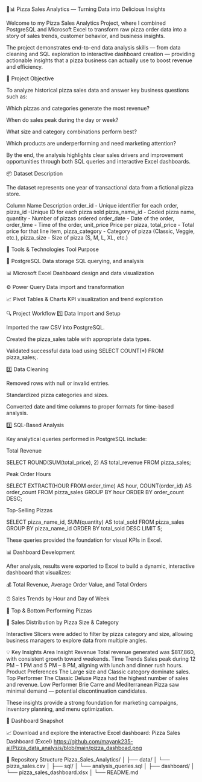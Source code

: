 🍕📊 Pizza Sales Analytics — Turning Data into Delicious Insights

Welcome to my Pizza Sales Analytics Project, where I combined PostgreSQL and Microsoft Excel to transform raw pizza order data into a story of sales trends, customer behavior, and business insights.

The project demonstrates end-to-end data analysis skills — from data cleaning and SQL exploration to interactive dashboard creation — providing actionable insights that a pizza business can actually use to boost revenue and efficiency.

🎯 Project Objective

To analyze historical pizza sales data and answer key business questions such as:

Which pizzas and categories generate the most revenue?

When do sales peak during the day or week?

What size and category combinations perform best?

Which products are underperforming and need marketing attention?

By the end, the analysis highlights clear sales drivers and improvement opportunities through both SQL queries and interactive Excel dashboards.

📦 Dataset Description

The dataset represents one year of transactional data from a fictional pizza store.

Column Name	Description
order_id -	Unique identifier for each order,
pizza_id	-Unique ID for each pizza sold
pizza_name_id -	Coded pizza name,
quantity	- Number of pizzas ordered
order_date -	Date of the order,
order_time	- Time of the order,
unit_price	Price per pizza,
total_price -	Total price for that line item,
pizza_category	- Category of pizza (Classic, Veggie, etc.),
pizza_size	- Size of pizza (S, M, L, XL, etc.)


🧰 Tools & Technologies Tool	Purpose

🐘 PostgreSQL	Data storage 
SQL querying, and analysis

📊 Microsoft Excel	Dashboard design and data visualization

⚙️ Power Query	Data import and transformation

📈 Pivot Tables & Charts	KPI visualization and trend exploration

🔍 Project Workflow
1️⃣ Data Import and Setup

Imported the raw CSV into PostgreSQL.

Created the pizza_sales table with appropriate data types.

Validated successful data load using SELECT COUNT(*) FROM pizza_sales;.

2️⃣ Data Cleaning

Removed rows with null or invalid entries.

Standardized pizza categories and sizes.

Converted date and time columns to proper formats for time-based analysis.

3️⃣ SQL-Based Analysis

Key analytical queries performed in PostgreSQL include:

Total Revenue

SELECT ROUND(SUM(total_price), 2) AS total_revenue FROM pizza_sales;


Peak Order Hours

SELECT EXTRACT(HOUR FROM order_time) AS hour, COUNT(order_id) AS order_count
FROM pizza_sales
GROUP BY hour
ORDER BY order_count DESC;


Top-Selling Pizzas

SELECT pizza_name_id, SUM(quantity) AS total_sold
FROM pizza_sales
GROUP BY pizza_name_id
ORDER BY total_sold DESC
LIMIT 5;


These queries provided the foundation for visual KPIs in Excel.

📊 Dashboard Development

After analysis, results were exported to Excel to build a dynamic, interactive dashboard that visualizes:

💰 Total Revenue, Average Order Value, and Total Orders

⏰ Sales Trends by Hour and Day of Week

🍕 Top & Bottom Performing Pizzas

📏 Sales Distribution by Pizza Size & Category

Interactive Slicers were added to filter by pizza category and size, allowing business managers to explore data from multiple angles.

💡 Key Insights
Area	Insight
Revenue	Total revenue generated was $817,860, with consistent growth toward weekends.
Time Trends	Sales peak during 12 PM – 1 PM and 5 PM – 8 PM, aligning with lunch and dinner rush hours.
Product Preferences	The Large size and Classic category dominate sales.
Top Performer	The Classic Deluxe Pizza had the highest number of sales and revenue.
Low Performer	Brie Carre and Mediterranean Pizza saw minimal demand — potential discontinuation candidates.

These insights provide a strong foundation for marketing campaigns, inventory planning, and menu optimization.

🧾 Dashboard Snapshot

📈 Download and explore the interactive Excel dashboard:
Pizza Sales Dashboard (Excel)
 https://github.com/mayank235-ai/Pizza_data_analysis/blob/main/pizza_dashboad.png
 
📁 Repository Structure
Pizza_Sales_Analytics/
│
├── data/
│   └── pizza_sales.csv
│
├── sql/
│   └── analysis_queries.sql
│
├── dashboard/
│   └── pizza_sales_dashboard.xlsx
│
└── README.md

